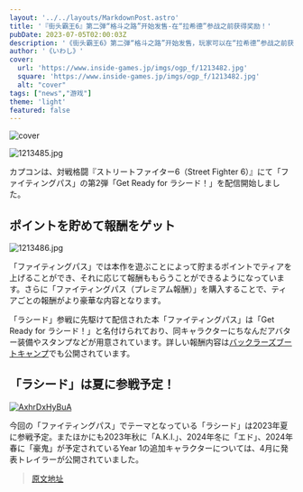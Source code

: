 ```yaml
---
layout: '../../layouts/MarkdownPost.astro'
title: '『街头霸王6』第二弹“格斗之路”开始发售-在“拉希德”参战之前获得奖励！'
pubDate: 2023-07-05T02:00:03Z
description: '《街头霸王6》第二弹“格斗之路”开始发售，玩家可以在“拉希德”参战之前获得奖励。'
author: '《いわし》'
cover:
  url: 'https://www.inside-games.jp/imgs/ogp_f/1213482.jpg'
  square: 'https://www.inside-games.jp/imgs/ogp_f/1213482.jpg'
  alt: "cover"
tags: ["news","游戏"]
theme: 'light'
featured: false
---
```


![cover](https://www.inside-games.jp/imgs/ogp_f/1213482.jpg)

![1213485.jpg](https://www.inside-games.jp/imgs/zoom/1213485.jpg)

カプコンは、対戦格闘『ストリートファイター6（Street Fighter 6）』にて「ファイティングパス」の第2弾「Get Ready for ラシード！」を配信開始しました。

## ポイントを貯めて報酬をゲット

![1213486.jpg](https://www.inside-games.jp/imgs/zoom/1213486.jpg)

「ファイティングパス」では本作を遊ぶことによって貯まるポイントでティアを上げることができ、それに応じて報酬ももらうことができるようになっています。さらに「ファイティングパス（プレミアム報酬）」を購入することで、ティアごとの報酬がより豪華な内容となります。

「ラシード」参戦に先駆けて配信された本「ファイティングパス」は「Get Ready for ラシード！」と名付けられており、同キャラクターにちなんだアバター装備やスタンプなどが用意されています。詳しい報酬内容は[バックラーズブートキャンプ](https://www.streetfighter.com/6/buckler/ja-jp/reward/fightingpass)でも公開されています。

## 「ラシード」は夏に参戦予定！

[![AxhrDxHyBuA](https://img.youtube.com/vi/AxhrDxHyBuA/0.jpg)](https://www.youtube.com/watch?v=AxhrDxHyBuA)

今回の「ファイティングパス」でテーマとなっている「ラシード」は2023年夏に参戦予定。またほかにも2023年秋に「A.K.I.」、2024年冬に「エド」、2024年春に「豪鬼」が予定されているYear 1の追加キャラクターについては、4月に発表トレイラーが公開されていました。

>[原文地址](https://www.inside-games.jp/article/2023/07/05/146996.html)  